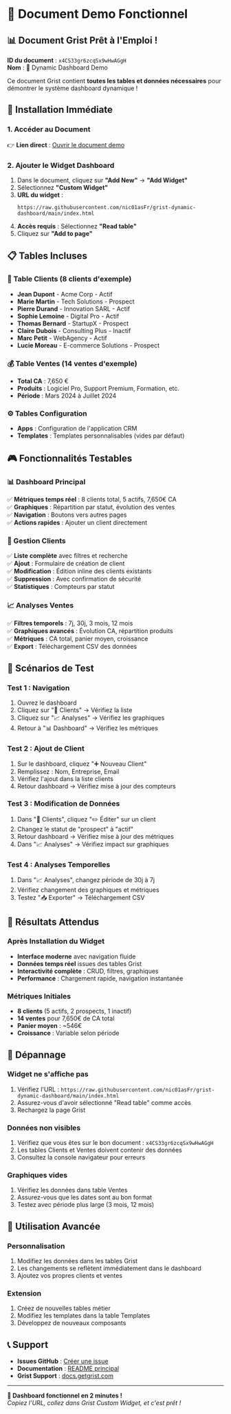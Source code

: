 # 🎯 Document Demo Fonctionnel

## 📊 Document Grist Prêt à l'Emploi !

**ID du document** : `x4CS33gr6zcqSx9wHwAGgH`  
**Nom** : 🚀 Dynamic Dashboard Demo

Ce document Grist contient **toutes les tables et données nécessaires** pour démontrer le système dashboard dynamique !

## 🚀 Installation Immédiate

### 1. Accéder au Document
👉 **Lien direct** : [Ouvrir le document demo](https://docs.getgrist.com/doc/x4CS33gr6zcqSx9wHwAGgH)

### 2. Ajouter le Widget Dashboard
1. Dans le document, cliquez sur **"Add New"** → **"Add Widget"**
2. Sélectionnez **"Custom Widget"**
3. **URL du widget** : 
   ```
   https://raw.githubusercontent.com/nic01asFr/grist-dynamic-dashboard/main/index.html
   ```
4. **Accès requis** : Sélectionnez **"Read table"**
5. Cliquez sur **"Add to page"**

## 📋 Tables Incluses

### 👥 Table Clients (8 clients d'exemple)
- **Jean Dupont** - Acme Corp - Actif
- **Marie Martin** - Tech Solutions - Prospect  
- **Pierre Durand** - Innovation SARL - Actif
- **Sophie Lemoine** - Digital Pro - Actif
- **Thomas Bernard** - StartupX - Prospect
- **Claire Dubois** - Consulting Plus - Inactif
- **Marc Petit** - WebAgency - Actif
- **Lucie Moreau** - E-commerce Solutions - Prospect

### 💰 Table Ventes (14 ventes d'exemple)
- **Total CA** : 7,650 €
- **Produits** : Logiciel Pro, Support Premium, Formation, etc.
- **Période** : Mars 2024 à Juillet 2024

### ⚙️ Tables Configuration
- **Apps** : Configuration de l'application CRM
- **Templates** : Templates personnalisables (vides par défaut)

## 🎮 Fonctionnalités Testables

### 📊 Dashboard Principal
✅ **Métriques temps réel** : 8 clients total, 5 actifs, 7,650€ CA  
✅ **Graphiques** : Répartition par statut, évolution des ventes  
✅ **Navigation** : Boutons vers autres pages  
✅ **Actions rapides** : Ajouter un client directement  

### 👥 Gestion Clients
✅ **Liste complète** avec filtres et recherche  
✅ **Ajout** : Formulaire de création de client  
✅ **Modification** : Édition inline des clients existants  
✅ **Suppression** : Avec confirmation de sécurité  
✅ **Statistiques** : Compteurs par statut  

### 📈 Analyses Ventes
✅ **Filtres temporels** : 7j, 30j, 3 mois, 12 mois  
✅ **Graphiques avancés** : Évolution CA, répartition produits  
✅ **Métriques** : CA total, panier moyen, croissance  
✅ **Export** : Téléchargement CSV des données  

## 🧪 Scénarios de Test

### Test 1 : Navigation
1. Ouvrez le dashboard
2. Cliquez sur "👥 Clients" → Vérifiez la liste
3. Cliquez sur "📈 Analyses" → Vérifiez les graphiques
4. Retour à "📊 Dashboard" → Vérifiez les métriques

### Test 2 : Ajout de Client
1. Sur le dashboard, cliquez "➕ Nouveau Client"
2. Remplissez : Nom, Entreprise, Email
3. Vérifiez l'ajout dans la liste clients
4. Retour dashboard → Vérifiez mise à jour des compteurs

### Test 3 : Modification de Données
1. Dans "👥 Clients", cliquez "✏️ Éditer" sur un client
2. Changez le statut de "prospect" à "actif"
3. Retour dashboard → Vérifiez mise à jour des métriques
4. Dans "📈 Analyses" → Vérifiez impact sur graphiques

### Test 4 : Analyses Temporelles
1. Dans "📈 Analyses", changez période de 30j à 7j
2. Vérifiez changement des graphiques et métriques
3. Testez "📥 Exporter" → Téléchargement CSV

## 🎯 Résultats Attendus

### Après Installation du Widget
- **Interface moderne** avec navigation fluide
- **Données temps réel** issues des tables Grist
- **Interactivité complète** : CRUD, filtres, graphiques
- **Performance** : Chargement rapide, navigation instantanée

### Métriques Initiales
- **8 clients** (5 actifs, 2 prospects, 1 inactif)
- **14 ventes** pour 7,650€ de CA total
- **Panier moyen** : ~546€
- **Croissance** : Variable selon période

## 🔧 Dépannage

### Widget ne s'affiche pas
1. Vérifiez l'URL : `https://raw.githubusercontent.com/nic01asFr/grist-dynamic-dashboard/main/index.html`
2. Assurez-vous d'avoir sélectionné "Read table" comme accès
3. Rechargez la page Grist

### Données non visibles
1. Vérifiez que vous êtes sur le bon document : `x4CS33gr6zcqSx9wHwAGgH`
2. Les tables Clients et Ventes doivent contenir des données
3. Consultez la console navigateur pour erreurs

### Graphiques vides
1. Vérifiez les données dans table Ventes
2. Assurez-vous que les dates sont au bon format
3. Testez avec période plus large (3 mois, 12 mois)

## 🎉 Utilisation Avancée

### Personnalisation
1. Modifiez les données dans les tables Grist
2. Les changements se reflètent immédiatement dans le dashboard
3. Ajoutez vos propres clients et ventes

### Extension
1. Créez de nouvelles tables métier
2. Modifiez les templates dans la table Templates
3. Développez de nouveaux composants

## 📞 Support

- **Issues GitHub** : [Créer une issue](https://github.com/nic01asFr/grist-dynamic-dashboard/issues)
- **Documentation** : [README principal](https://github.com/nic01asFr/grist-dynamic-dashboard/blob/main/README.md)
- **Grist Support** : [docs.getgrist.com](https://docs.getgrist.com)

---

**🚀 Dashboard fonctionnel en 2 minutes !**  
*Copiez l'URL, collez dans Grist Custom Widget, et c'est prêt !*
